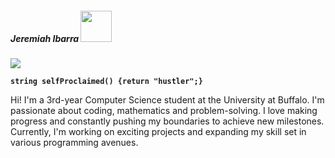 ##### Jeremiah Ibarra <img src= "https://static.vecteezy.com/system/resources/previews/033/203/070/original/ai-generated-cartoon-robot-on-transparent-background-png.png" width="50" height="50" />

<img src="https://imgur.com/a/rzpZQvW"/>

**`string selfProclaimed() {return "hustler";}`**
    

Hi! I'm a 3rd-year Computer Science student at the University at Buffalo. I'm passionate about coding, mathematics and problem-solving. I love making progress and constantly pushing my boundaries to achieve new milestones. Currently, I'm working on exciting projects and expanding my skill set in various programming avenues. 

<!--https://imgur.com/a/rzpZQvW

<!-- <p align="middle">This is a test of text. This text is <b>bold</b> and this text is <i>italic</i>.</p>

[<img src="https://custom-icon-badges.demolab.com/badge/-LEETCODE-?style=for-the-badge&logo=leetcode_logo_white"/>](https://leetcode.com/u/exhausdead/) -->
